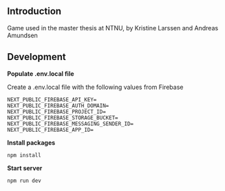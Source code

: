 ## Introduction

Game used in the master thesis at NTNU, by Kristine Larssen and Andreas Amundsen

## Development

**Populate .env.local file**

Create a .env.local file with the following values from Firebase

```
NEXT_PUBLIC_FIREBASE_API_KEY=
NEXT_PUBLIC_FIREBASE_AUTH_DOMAIN=
NEXT_PUBLIC_FIREBASE_PROJECT_ID=
NEXT_PUBLIC_FIREBASE_STORAGE_BUCKET=
NEXT_PUBLIC_FIREBASE_MESSAGING_SENDER_ID=
NEXT_PUBLIC_FIREBASE_APP_ID=
```

**Install packages**

`npm install`

**Start server**

`npm run dev`
